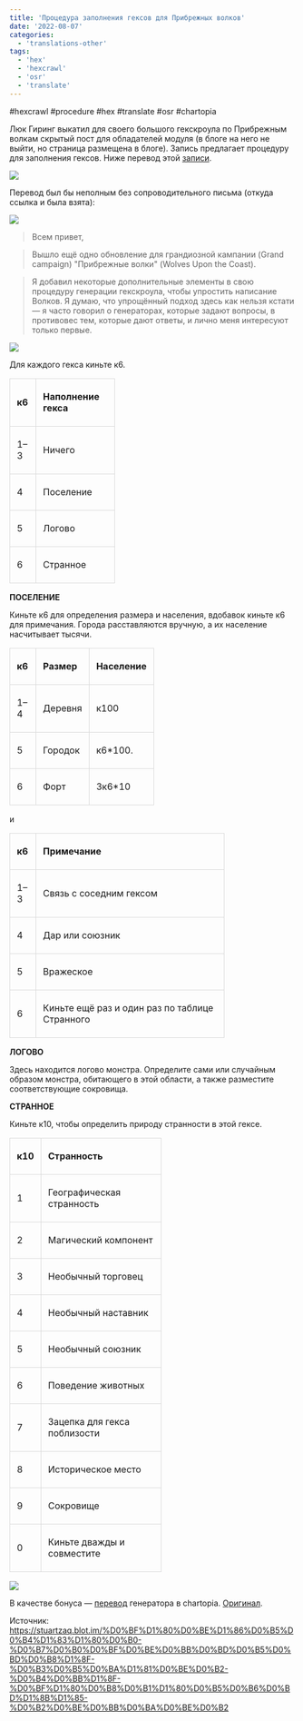 ```yaml
---
title: 'Процедура заполнения гексов для Прибрежных волков'
date: '2022-08-07'
categories:
  - 'translations-other'
tags:
  - 'hex'
  - 'hexcrawl'
  - 'osr'
  - 'translate'
---
```


#hexcrawl #procedure #hex #translate #osr #chartopia

Люк Гиринг выкатил для своего большого гекскроула по Прибрежным волкам скрытый пост для обладателей модуля (в блоге на него не выйти, но страница размещена в блоге). Запись предлагает процедуру для заполнения гексов. Ниже перевод этой [записи](https://lukegearing.blot.im/wolves-upon-the-coast-hexfill-procedure).

![](images/080722_0447_1.png)

Перевод был бы неполным без сопроводительного письма (откуда ссылка и была взята):

![](images/080722_0447_2.png)

> Всем привет,

> Вышло ещё одно обновление для грандиозной кампании (Grand campaign) "Прибрежные волки" (Wolves Upon the Coast).

> Я добавил некоторые дополнительные элементы в свою процедуру генерации гекскроула, чтобы упростить написание Волков. Я думаю, что упрощённый подход здесь как нельзя кстати — я часто говорил о генераторах, которые задают вопросы, в противовес тем, которые дают ответы, и лично меня интересуют только первые.

![](images/080722_0447_3.png)

Для каждого гекса киньте к6.

<table style="border-collapse:collapse" border="0"><colgroup><col style="width:46px"><col style="width:139px"></colgroup><tbody valign="top"><tr><td valign="middle" style="padding-top: 5px; padding-left: 12px; padding-bottom: 6px; padding-right: 12px; border-top:  solid #dadada 0.75pt; border-left:  solid #dadada 0.75pt; border-bottom:  solid #dadada 0.75pt; border-right:  solid #dadada 0.75pt"><p><strong>к6</strong></p></td><td valign="middle" style="padding-top: 5px; padding-left: 12px; padding-bottom: 6px; padding-right: 12px; border-top:  solid #dadada 0.75pt; border-left:  none; border-bottom:  solid #dadada 0.75pt; border-right:  solid #dadada 0.75pt"><p><strong>Наполнение гекса</strong></p></td></tr><tr><td valign="middle" style="padding-top: 5px; padding-left: 12px; padding-bottom: 6px; padding-right: 12px; border-top:  none; border-left:  solid #dadada 0.75pt; border-bottom:  solid #dadada 0.75pt; border-right:  solid #dadada 0.75pt"><p>1–3</p></td><td valign="middle" style="padding-top: 5px; padding-left: 12px; padding-bottom: 6px; padding-right: 12px; border-top:  none; border-left:  none; border-bottom:  solid #dadada 0.75pt; border-right:  solid #dadada 0.75pt"><p>Ничего</p></td></tr><tr><td valign="middle" style="padding-top: 5px; padding-left: 12px; padding-bottom: 6px; padding-right: 12px; border-top:  none; border-left:  solid #dadada 0.75pt; border-bottom:  solid #dadada 0.75pt; border-right:  solid #dadada 0.75pt"><p>4</p></td><td valign="middle" style="padding-top: 5px; padding-left: 12px; padding-bottom: 6px; padding-right: 12px; border-top:  none; border-left:  none; border-bottom:  solid #dadada 0.75pt; border-right:  solid #dadada 0.75pt"><p>Поселение</p></td></tr><tr><td valign="middle" style="padding-top: 5px; padding-left: 12px; padding-bottom: 6px; padding-right: 12px; border-top:  none; border-left:  solid #dadada 0.75pt; border-bottom:  solid #dadada 0.75pt; border-right:  solid #dadada 0.75pt"><p>5</p></td><td valign="middle" style="padding-top: 5px; padding-left: 12px; padding-bottom: 6px; padding-right: 12px; border-top:  none; border-left:  none; border-bottom:  solid #dadada 0.75pt; border-right:  solid #dadada 0.75pt"><p>Логово</p></td></tr><tr><td valign="middle" style="padding-top: 5px; padding-left: 12px; padding-bottom: 6px; padding-right: 12px; border-top:  none; border-left:  solid #dadada 0.75pt; border-bottom:  solid #dadada 0.75pt; border-right:  solid #dadada 0.75pt"><p>6</p></td><td valign="middle" style="padding-top: 5px; padding-left: 12px; padding-bottom: 6px; padding-right: 12px; border-top:  none; border-left:  none; border-bottom:  solid #dadada 0.75pt; border-right:  solid #dadada 0.75pt"><p>Странное</p></td></tr></tbody></table>

**ПОСЕЛЕНИЕ**

Киньте к6 для определения размера и населения, вдобавок киньте к6 для примечания. Города расставляются вручную, а их население насчитывает тысячи.

<table style="border-collapse:collapse" border="0"><colgroup><col style="width:46px"><col style="width:78px"><col style="width:93px"></colgroup><tbody valign="top"><tr><td valign="middle" style="padding-top: 5px; padding-left: 12px; padding-bottom: 6px; padding-right: 12px; border-top:  solid #dadada 0.75pt; border-left:  solid #dadada 0.75pt; border-bottom:  solid #dadada 0.75pt; border-right:  solid #dadada 0.75pt"><p><strong>к6</strong></p></td><td valign="middle" style="padding-top: 5px; padding-left: 12px; padding-bottom: 6px; padding-right: 12px; border-top:  solid #dadada 0.75pt; border-left:  none; border-bottom:  solid #dadada 0.75pt; border-right:  solid #dadada 0.75pt"><p><strong>Размер</strong></p></td><td valign="middle" style="padding-top: 5px; padding-left: 12px; padding-bottom: 6px; padding-right: 12px; border-top:  solid #dadada 0.75pt; border-left:  none; border-bottom:  solid #dadada 0.75pt; border-right:  solid #dadada 0.75pt"><p><strong>Население</strong></p></td></tr><tr><td valign="middle" style="padding-top: 5px; padding-left: 12px; padding-bottom: 6px; padding-right: 12px; border-top:  none; border-left:  solid #dadada 0.75pt; border-bottom:  solid #dadada 0.75pt; border-right:  solid #dadada 0.75pt"><p>1–4</p></td><td valign="middle" style="padding-top: 5px; padding-left: 12px; padding-bottom: 6px; padding-right: 12px; border-top:  none; border-left:  none; border-bottom:  solid #dadada 0.75pt; border-right:  solid #dadada 0.75pt"><p>Деревня</p></td><td valign="middle" style="padding-top: 5px; padding-left: 12px; padding-bottom: 6px; padding-right: 12px; border-top:  none; border-left:  none; border-bottom:  solid #dadada 0.75pt; border-right:  solid #dadada 0.75pt"><p>к100</p></td></tr><tr><td valign="middle" style="padding-top: 5px; padding-left: 12px; padding-bottom: 6px; padding-right: 12px; border-top:  none; border-left:  solid #dadada 0.75pt; border-bottom:  solid #dadada 0.75pt; border-right:  solid #dadada 0.75pt"><p>5</p></td><td valign="middle" style="padding-top: 5px; padding-left: 12px; padding-bottom: 6px; padding-right: 12px; border-top:  none; border-left:  none; border-bottom:  solid #dadada 0.75pt; border-right:  solid #dadada 0.75pt"><p>Городок</p></td><td valign="middle" style="padding-top: 5px; padding-left: 12px; padding-bottom: 6px; padding-right: 12px; border-top:  none; border-left:  none; border-bottom:  solid #dadada 0.75pt; border-right:  solid #dadada 0.75pt"><p>к6*100.</p></td></tr><tr><td valign="middle" style="padding-top: 5px; padding-left: 12px; padding-bottom: 6px; padding-right: 12px; border-top:  none; border-left:  solid #dadada 0.75pt; border-bottom:  solid #dadada 0.75pt; border-right:  solid #dadada 0.75pt"><p>6</p></td><td valign="middle" style="padding-top: 5px; padding-left: 12px; padding-bottom: 6px; padding-right: 12px; border-top:  none; border-left:  none; border-bottom:  solid #dadada 0.75pt; border-right:  solid #dadada 0.75pt"><p>Форт</p></td><td valign="middle" style="padding-top: 5px; padding-left: 12px; padding-bottom: 6px; padding-right: 12px; border-top:  none; border-left:  none; border-bottom:  solid #dadada 0.75pt; border-right:  solid #dadada 0.75pt"><p>3к6*10</p></td></tr></tbody></table>

и

<table style="border-collapse:collapse" border="0"><colgroup><col style="width:46px"><col style="width:332px"></colgroup><tbody valign="top"><tr><td valign="middle" style="padding-top: 5px; padding-left: 12px; padding-bottom: 6px; padding-right: 12px; border-top:  solid #dadada 0.75pt; border-left:  solid #dadada 0.75pt; border-bottom:  solid #dadada 0.75pt; border-right:  solid #dadada 0.75pt"><p><strong>к6</strong></p></td><td valign="middle" style="padding-top: 5px; padding-left: 12px; padding-bottom: 6px; padding-right: 12px; border-top:  solid #dadada 0.75pt; border-left:  none; border-bottom:  solid #dadada 0.75pt; border-right:  solid #dadada 0.75pt"><p><strong>Примечание</strong></p></td></tr><tr><td valign="middle" style="padding-top: 5px; padding-left: 12px; padding-bottom: 6px; padding-right: 12px; border-top:  none; border-left:  solid #dadada 0.75pt; border-bottom:  solid #dadada 0.75pt; border-right:  solid #dadada 0.75pt"><p>1–3</p></td><td valign="middle" style="padding-top: 5px; padding-left: 12px; padding-bottom: 6px; padding-right: 12px; border-top:  none; border-left:  none; border-bottom:  solid #dadada 0.75pt; border-right:  solid #dadada 0.75pt"><p>Связь с соседним гексом</p></td></tr><tr><td valign="middle" style="padding-top: 5px; padding-left: 12px; padding-bottom: 6px; padding-right: 12px; border-top:  none; border-left:  solid #dadada 0.75pt; border-bottom:  solid #dadada 0.75pt; border-right:  solid #dadada 0.75pt"><p>4</p></td><td valign="middle" style="padding-top: 5px; padding-left: 12px; padding-bottom: 6px; padding-right: 12px; border-top:  none; border-left:  none; border-bottom:  solid #dadada 0.75pt; border-right:  solid #dadada 0.75pt"><p>Дар или союзник</p></td></tr><tr><td valign="middle" style="padding-top: 5px; padding-left: 12px; padding-bottom: 6px; padding-right: 12px; border-top:  none; border-left:  solid #dadada 0.75pt; border-bottom:  solid #dadada 0.75pt; border-right:  solid #dadada 0.75pt"><p>5</p></td><td valign="middle" style="padding-top: 5px; padding-left: 12px; padding-bottom: 6px; padding-right: 12px; border-top:  none; border-left:  none; border-bottom:  solid #dadada 0.75pt; border-right:  solid #dadada 0.75pt"><p>Вражеское</p></td></tr><tr><td valign="middle" style="padding-top: 5px; padding-left: 12px; padding-bottom: 6px; padding-right: 12px; border-top:  none; border-left:  solid #dadada 0.75pt; border-bottom:  solid #dadada 0.75pt; border-right:  solid #dadada 0.75pt"><p>6</p></td><td valign="middle" style="padding-top: 5px; padding-left: 12px; padding-bottom: 6px; padding-right: 12px; border-top:  none; border-left:  none; border-bottom:  solid #dadada 0.75pt; border-right:  solid #dadada 0.75pt"><p>Киньте ещё раз и один раз по таблице Странного</p></td></tr></tbody></table>

**ЛОГОВО**

Здесь находится логово монстра. Определите сами или случайным образом монстра, обитающего в этой области, а также разместите соответствующие сокровища.

**СТРАННОЕ**

Киньте к10, чтобы определить природу странности в этой гексе.

<table style="border-collapse:collapse" border="0"><colgroup><col style="width:46px"><col style="width:212px"></colgroup><tbody valign="top"><tr><td valign="middle" style="padding-top: 5px; padding-left: 12px; padding-bottom: 6px; padding-right: 12px; border-top:  solid #dadada 0.75pt; border-left:  solid #dadada 0.75pt; border-bottom:  solid #dadada 0.75pt; border-right:  solid #dadada 0.75pt"><p><strong>к10</strong></p></td><td valign="middle" style="padding-top: 5px; padding-left: 12px; padding-bottom: 6px; padding-right: 12px; border-top:  solid #dadada 0.75pt; border-left:  none; border-bottom:  solid #dadada 0.75pt; border-right:  solid #dadada 0.75pt"><p><strong>Странность</strong></p></td></tr><tr><td valign="middle" style="padding-top: 5px; padding-left: 12px; padding-bottom: 6px; padding-right: 12px; border-top:  none; border-left:  solid #dadada 0.75pt; border-bottom:  solid #dadada 0.75pt; border-right:  solid #dadada 0.75pt"><p>1</p></td><td valign="middle" style="padding-top: 5px; padding-left: 12px; padding-bottom: 6px; padding-right: 12px; border-top:  none; border-left:  none; border-bottom:  solid #dadada 0.75pt; border-right:  solid #dadada 0.75pt"><p>Географическая странность</p></td></tr><tr><td valign="middle" style="padding-top: 5px; padding-left: 12px; padding-bottom: 6px; padding-right: 12px; border-top:  none; border-left:  solid #dadada 0.75pt; border-bottom:  solid #dadada 0.75pt; border-right:  solid #dadada 0.75pt"><p>2</p></td><td valign="middle" style="padding-top: 5px; padding-left: 12px; padding-bottom: 6px; padding-right: 12px; border-top:  none; border-left:  none; border-bottom:  solid #dadada 0.75pt; border-right:  solid #dadada 0.75pt"><p>Магический компонент</p></td></tr><tr><td valign="middle" style="padding-top: 5px; padding-left: 12px; padding-bottom: 6px; padding-right: 12px; border-top:  none; border-left:  solid #dadada 0.75pt; border-bottom:  solid #dadada 0.75pt; border-right:  solid #dadada 0.75pt"><p>3</p></td><td valign="middle" style="padding-top: 5px; padding-left: 12px; padding-bottom: 6px; padding-right: 12px; border-top:  none; border-left:  none; border-bottom:  solid #dadada 0.75pt; border-right:  solid #dadada 0.75pt"><p>Необычный торговец</p></td></tr><tr><td valign="middle" style="padding-top: 5px; padding-left: 12px; padding-bottom: 6px; padding-right: 12px; border-top:  none; border-left:  solid #dadada 0.75pt; border-bottom:  solid #dadada 0.75pt; border-right:  solid #dadada 0.75pt"><p>4</p></td><td valign="middle" style="padding-top: 5px; padding-left: 12px; padding-bottom: 6px; padding-right: 12px; border-top:  none; border-left:  none; border-bottom:  solid #dadada 0.75pt; border-right:  solid #dadada 0.75pt"><p>Необычный наставник</p></td></tr><tr><td valign="middle" style="padding-top: 5px; padding-left: 12px; padding-bottom: 6px; padding-right: 12px; border-top:  none; border-left:  solid #dadada 0.75pt; border-bottom:  solid #dadada 0.75pt; border-right:  solid #dadada 0.75pt"><p>5</p></td><td valign="middle" style="padding-top: 5px; padding-left: 12px; padding-bottom: 6px; padding-right: 12px; border-top:  none; border-left:  none; border-bottom:  solid #dadada 0.75pt; border-right:  solid #dadada 0.75pt"><p>Необычный союзник</p></td></tr><tr><td valign="middle" style="padding-top: 5px; padding-left: 12px; padding-bottom: 6px; padding-right: 12px; border-top:  none; border-left:  solid #dadada 0.75pt; border-bottom:  solid #dadada 0.75pt; border-right:  solid #dadada 0.75pt"><p>6</p></td><td valign="middle" style="padding-top: 5px; padding-left: 12px; padding-bottom: 6px; padding-right: 12px; border-top:  none; border-left:  none; border-bottom:  solid #dadada 0.75pt; border-right:  solid #dadada 0.75pt"><p>Поведение животных</p></td></tr><tr><td valign="middle" style="padding-top: 5px; padding-left: 12px; padding-bottom: 6px; padding-right: 12px; border-top:  none; border-left:  solid #dadada 0.75pt; border-bottom:  solid #dadada 0.75pt; border-right:  solid #dadada 0.75pt"><p>7</p></td><td valign="middle" style="padding-top: 5px; padding-left: 12px; padding-bottom: 6px; padding-right: 12px; border-top:  none; border-left:  none; border-bottom:  solid #dadada 0.75pt; border-right:  solid #dadada 0.75pt"><p>Зацепка для гекса поблизости</p></td></tr><tr><td valign="middle" style="padding-top: 5px; padding-left: 12px; padding-bottom: 6px; padding-right: 12px; border-top:  none; border-left:  solid #dadada 0.75pt; border-bottom:  solid #dadada 0.75pt; border-right:  solid #dadada 0.75pt"><p>8</p></td><td valign="middle" style="padding-top: 5px; padding-left: 12px; padding-bottom: 6px; padding-right: 12px; border-top:  none; border-left:  none; border-bottom:  solid #dadada 0.75pt; border-right:  solid #dadada 0.75pt"><p>Историческое место</p></td></tr><tr><td valign="middle" style="padding-top: 5px; padding-left: 12px; padding-bottom: 6px; padding-right: 12px; border-top:  none; border-left:  solid #dadada 0.75pt; border-bottom:  solid #dadada 0.75pt; border-right:  solid #dadada 0.75pt"><p>9</p></td><td valign="middle" style="padding-top: 5px; padding-left: 12px; padding-bottom: 6px; padding-right: 12px; border-top:  none; border-left:  none; border-bottom:  solid #dadada 0.75pt; border-right:  solid #dadada 0.75pt"><p>Сокровище</p></td></tr><tr><td valign="middle" style="padding-top: 5px; padding-left: 12px; padding-bottom: 6px; padding-right: 12px; border-top:  none; border-left:  solid #dadada 0.75pt; border-bottom:  solid #dadada 0.75pt; border-right:  solid #dadada 0.75pt"><p>0</p></td><td valign="middle" style="padding-top: 5px; padding-left: 12px; padding-bottom: 6px; padding-right: 12px; border-top:  none; border-left:  none; border-bottom:  solid #dadada 0.75pt; border-right:  solid #dadada 0.75pt"><p>Киньте дважды и совместите</p></td></tr></tbody></table>

![](images/080722_0447_4.png)

В качестве бонуса — [перевод](https://chartopia.d12dev.com/chart/61455) генератора в chartopia. [Оригинал](https://chartopia.d12dev.com/chart/61448).

Источник: https://stuartzaq.blot.im/%D0%BF%D1%80%D0%BE%D1%86%D0%B5%D0%B4%D1%83%D1%80%D0%B0-%D0%B7%D0%B0%D0%BF%D0%BE%D0%BB%D0%BD%D0%B5%D0%BD%D0%B8%D1%8F-%D0%B3%D0%B5%D0%BA%D1%81%D0%BE%D0%B2-%D0%B4%D0%BB%D1%8F-%D0%BF%D1%80%D0%B8%D0%B1%D1%80%D0%B5%D0%B6%D0%BD%D1%8B%D1%85-%D0%B2%D0%BE%D0%BB%D0%BA%D0%BE%D0%B2
